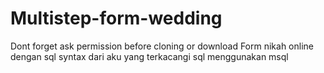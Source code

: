 # Multistep-form-wedding
Dont forget ask permission before cloning or download
Form nikah online dengan sql syntax dari aku yang terkacangi
sql  menggunakan msql
